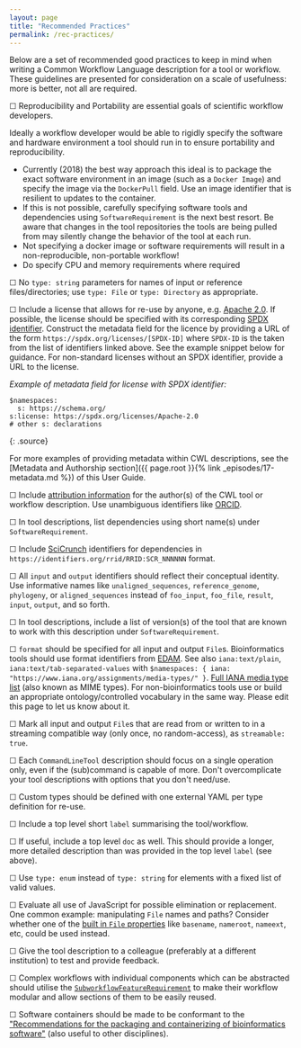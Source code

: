 ```yaml
---
layout: page
title: "Recommended Practices"
permalink: /rec-practices/
---
```


Below are a set of recommended good practices to keep in mind when writing a Common Workflow Language 
description for a tool or workflow. These guidelines are presented for consideration on a scale of 
usefulness: more is better, not all are required.

&#9744; Reproducibility and Portability are essential goals of scientific workflow developers. 

Ideally a workflow developer would be able to rigidly specify the software and hardware 
environment a tool should run in to ensure portability and reproducibility.

- Currently (2018) the best way approach this ideal is to package the exact software environment in an image 
(such as a `Docker Image`) and specify the image via the `DockerPull` field.  Use an image identifier that is 
resilient to updates to the container.
- If this is not possible, carefully specifying software tools and dependencies using `SoftwareRequirement` 
is the next best resort. Be aware that changes in the tool repositories the tools are being pulled from 
may silently change the behavior of the tool at each run.
- Not specifying a docker image or software requirements will result in a non-reproducible, 
  non-portable workflow!
- Do specify CPU and memory requirements where required

&#9744; No `type: string` parameters for names of input or reference
files/directories; use `type: File` or `type: Directory` as appropriate.

&#9744; Include a license that allows for re-use by anyone, e.g.
[Apache 2.0][apache-license]. If possible, the license should be specified with
its corresponding [SPDX identifier][spdx]. Construct the metadata field for the
licence by providing a URL of the form `https://spdx.org/licenses/[SPDX-ID]`
where `SPDX-ID` is the taken from the list of identifiers linked above. See the
example snippet below for guidance. For non-standard licenses without an SPDX
identifier, provide a URL to the license.

_Example of metadata field for license with SPDX identifier:_
~~~
$namespaces:
  s: https://schema.org/
s:license: https://spdx.org/licenses/Apache-2.0
# other s: declarations
~~~
{: .source}

For more examples of providing metadata within CWL descriptions, see the
[Metadata and Authorship section]({{ page.root }}{% link _episodes/17-metadata.md %})
of this User Guide.

&#9744; Include [attribution information][license-example] for the author(s) of
the CWL tool or workflow description. Use  unambiguous identifiers like
[ORCID][orcid].

&#9744; In tool descriptions, list dependencies using short name(s) under
`SoftwareRequirement`.

&#9744; Include [SciCrunch][scicrunch] identifiers for dependencies in
`https://identifiers.org/rrid/RRID:SCR_NNNNNN` format.

&#9744; All `input` and `output` identifiers should reflect their conceptual
identity. Use informative names like `unaligned_sequences`, `reference_genome`,
`phylogeny`, or `aligned_sequences` instead of  `foo_input`, `foo_file`,
`result`, `input`, `output`, and so forth.

&#9744; In tool descriptions, include a list of version(s) of the tool that are
known to work with this description under `SoftwareRequirement`.

&#9744; `format` should be specified for all input and output `File`s.
Bioinformatics tools should use format identifiers from [EDAM][edam-example].
See also `iana:text/plain`, `iana:text/tab-separated-values` with
`$namespaces: { iana: "https://www.iana.org/assignments/media-types/" }`.
[Full IANA media type list][iana-types] (also known as MIME types). For
non-bioinformatics tools use or build an appropriate ontology/controlled
vocabulary in the same way. Please edit this page to let us know about it.

&#9744; Mark all input and output `File`s that are read from or written to in a
streaming compatible way (only once, no random-access), as `streamable: true`.

&#9744; Each `CommandLineTool` description should focus on a single operation
only, even if the (sub)command is capable of more. Don't overcomplicate your
tool descriptions with options that you don't need/use.

&#9744; Custom types should be defined with one external YAML per type
definition for re-use.

&#9744; Include a top level short `label` summarising the tool/workflow.

&#9744; If useful, include a top level `doc` as well. This should provide a
longer, more detailed description than was provided in the top level `label`
(see above).

&#9744; Use `type: enum` instead of `type: string` for elements with a fixed
list of valid values.

&#9744; Evaluate all use of JavaScript for possible elimination or replacement.
One common example: manipulating `File` names and paths? Consider whether one
of the [built in `File` properties][file-prop] like `basename`, `nameroot`,
`nameext`, etc, could be used instead.

&#9744; Give the tool description to a colleague (preferably at a different
institution) to test and provide feedback.

&#9744; Complex workflows with individual components which can be abstracted
should utilise the [`SubworkflowFeatureRequirement`][subworkflow] to make their
workflow modular and allow sections of them to be easily reused.

&#9744; Software containers should be made to be conformant to the ["Recommendations for the packaging and containerizing of bioinformatics software"][containers] (also useful to other disciplines).

[containers]: https://doi.org/10.12688/f1000research.15140.1
[apache-license]: https://spdx.org/licenses/Apache-2.0.html
[license-example]: https://github.com/ProteinsWebTeam/ebi-metagenomics-cwl/blob/master/workflows/emg-assembly.cwl#L200
[scicrunch]: https://scicrunch.org
[edam-example]: http://edamontology.org/format_1915
[iana-types]: https://www.iana.org/assignments/media-types/media-types.xhtml
[file-prop]: https://www.commonwl.org/v1.0/CommandLineTool.html#File
[orcid]: https://orcid.org
[subworkflow]: https://www.commonwl.org/v1.0/Workflow.html#SubworkflowFeatureRequirement
[spdx]: https://spdx.org/licenses/
